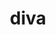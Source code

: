 ---
category: 4-letters
denotation: null
name: diva
reference_link: https://www.etymonline.com/word/diva
root_language: null
root_name: null
title: diva
type: free
word_sums:
- respelling: diva
  sum: 'Diva + '
---